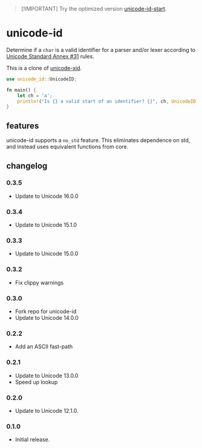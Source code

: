 > [!IMPORTANT] Try the optimized version
> [unicode-id-start](https://github.com/Boshen/unicode-id-start).

# unicode-id

Determine if a `char` is a valid identifier for a parser and/or lexer according
to [Unicode Standard Annex #31](http://www.unicode.org/reports/tr31/) rules.

This is a clone of [unicode-xid](https://github.com/unicode-rs/unicode-xid).

```rust
use unicode_id::UnicodeID;

fn main() {
    let ch = 'a';
    println!("Is {} a valid start of an identifier? {}", ch, UnicodeID::is_id_start(ch));
}
```

## features

unicode-id supports a `no_std` feature. This eliminates dependence on std, and
instead uses equivalent functions from core.

## changelog

### 0.3.5

-   Update to Unicode 16.0.0

### 0.3.4

-   Update to Unicode 15.1.0

### 0.3.3

-   Update to Unicode 15.0.0

### 0.3.2

-   Fix clippy warnings

### 0.3.0

-   Fork repo for unicode-id
-   Update to Unicode 14.0.0

### 0.2.2

-   Add an ASCII fast-path

### 0.2.1

-   Update to Unicode 13.0.0
-   Speed up lookup

### 0.2.0

-   Update to Unicode 12.1.0.

### 0.1.0

-   Initial release.
